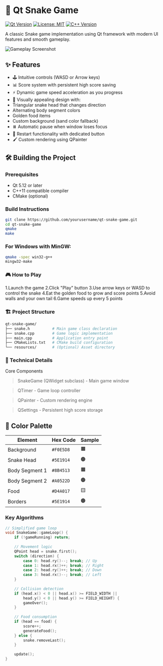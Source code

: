 # 🐍 Qt Snake Game

[![Qt Version](https://img.shields.io/badge/Qt-5.12%2B-brightgreen)](https://www.qt.io/)
[![License: MIT](https://img.shields.io/badge/License-MIT-yellow.svg)](https://opensource.org/licenses/MIT)
[![C++ Version](https://img.shields.io/badge/C%2B%2B-11%2B-blue)](https://isocpp.org/)

A classic Snake game implementation using Qt framework with modern UI features and smooth gameplay.

![Gameplay Screenshot](screenshot.png) <!-- Add your screenshot -->

## ✨ Features

- 🕹️ Intuitive controls (WASD or Arrow keys)
- 📊 Score system with persistent high score saving
- ⚡ Dynamic game speed acceleration as you progress
- 🎨 Visually appealing design with:
- Triangular snake head that changes direction
- Alternating body segment colors
- Golden food items
- Custom background (sand color fallback)
- ⏸️ Automatic pause when window loses focus
- 🔄 Restart functionality with dedicated button
- 🖌️ Custom rendering using QPainter

## 🛠️ Building the Project

### Prerequisites
- Qt 5.12 or later
- C++11 compatible compiler
- CMake (optional)

### Build Instructions
```bash
git clone https://github.com/yourusername/qt-snake-game.git
cd qt-snake-game
qmake
make
```

### For Windows with MinGW:
```bash
qmake -spec win32-g++ 
mingw32-make
```

### 🎮 How to Play

1.Launch the game
2.Click "Play" button
3.Use arrow keys or WASD to control the snake
4.Eat the golden food to grow and score points
5.Avoid walls and your own tail
6.Game speeds up every 5 points

### 🏗️ Project Structure
```bash
qt-snake-game/
├── snake.h          # Main game class declaration
├── snake.cpp        # Game logic implementation
├── main.cpp         # Application entry point
├── CMakeLists.txt   # CMake build configuration
└── resources/       # (Optional) Asset directory

```

### 🧠 Technical Details
Core Components
> SnakeGame (QWidget subclass) - Main game window

> QTimer - Game loop controller

> QPainter - Custom rendering engine

> QSettings - Persistent high score storage

## 🎨 Color Palette

| Element         | Hex Code  | Sample |
|-----------------|-----------|--------|
| Background      | `#F0E5D8` | 🟫      |
| Snake Head      | `#5E1914` | 🟤      |
| Body Segment 1  | `#8B4513` | 🟫      |
| Body Segment 2  | `#A0522D` | 🟤      |
| Food            | `#D4A017` | 🟨      |
| Borders         | `#5E1914` | 🟤      |

### Key Algorithms
```cpp
// Simplified game loop
void SnakeGame::gameLoop() {
    if (!gameRunning) return;
    
    // Movement logic
    QPoint head = snake.first();
    switch (direction) {
        case 0: head.ry()--; break; // Up
        case 1: head.rx()++; break; // Right
        case 2: head.ry()++; break; // Down
        case 3: head.rx()--; break; // Left
    }
    
    // Collision detection
    if (head.x() < 0 || head.x() >= FIELD_WIDTH || 
        head.y() < 0 || head.y() >= FIELD_HEIGHT) {
        gameOver();
    }
    
    // Food consumption
    if (head == food) {
        score++;
        generateFood();
    } else {
        snake.removeLast();
    }
    
    update();
}
```


